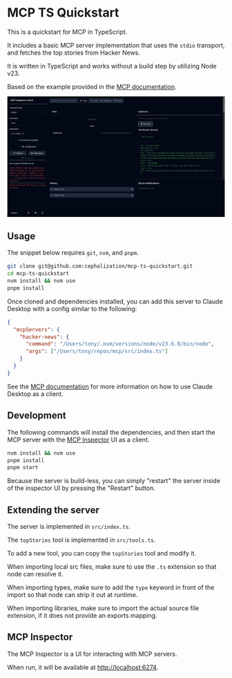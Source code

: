 # MCP TS Quickstart

This is a quickstart for MCP in TypeScript.

It includes a basic MCP server implementation that uses the `stdio` transport,
and fetches the top stories from Hacker News.

It is written in TypeScript and works without a build step by utilizing Node v23.

Based on the example provided in the [MCP documentation](https://modelcontextprotocol.io/quickstart/server).

![preview](./assets/preview.png)

## Usage

The snippet below requires `git`, `nvm`, and `pnpm`.

```bash
git clone git@github.com:cephalization/mcp-ts-quickstart.git
cd mcp-ts-quickstart
nvm install && nvm use
pnpm install
```

Once cloned and dependencies installed, you can add this server to Claude Desktop with a config similar to the following:

```json
{
  "mcpServers": {
    "hacker-news": {
      "command": "/Users/tony/.nvm/versions/node/v23.6.0/bin/node",
      "args": ["/Users/tony/repos/mcp/src/index.ts"]
    }
  }
}
```

See the [MCP documentation](https://modelcontextprotocol.io/quickstart/user) for more information on how to use Claude Desktop as a client.

## Development

The following commands will install the dependencies, and then start the MCP server with the [MCP Inspector](https://github.com/modelcontextprotocol/inspector) UI as a client.

```bash
nvm install && nvm use
pnpm install
pnpm start
```

Because the server is build-less, you can simply "restart" the server inside of the inspector UI by pressing the "Restart" button.

## Extending the server

The server is implemented in `src/index.ts`.

The `topStories` tool is implemented in `src/tools.ts`.

To add a new tool, you can copy the `topStories` tool and modify it.

When importing local src files, make sure to use the `.ts` extension so that node can resolve it.

When importing types, make sure to add the `type` keyword in front of the import so that node can strip it out at runtime.

When importing libraries, make sure to import the actual source file extension, if it does not provide an exports mapping.

## MCP Inspector

The MCP Inspector is a UI for interacting with MCP servers.

When run, it will be available at [http://localhost:6274](http://localhost:6274).
